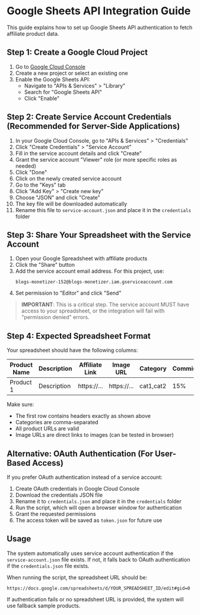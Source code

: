 # Google Sheets API Integration Guide

This guide explains how to set up Google Sheets API authentication to fetch affiliate product data.

## Step 1: Create a Google Cloud Project

1. Go to [Google Cloud Console](https://console.cloud.google.com/)
2. Create a new project or select an existing one
3. Enable the Google Sheets API:
   - Navigate to "APIs & Services" > "Library"
   - Search for "Google Sheets API"
   - Click "Enable"

## Step 2: Create Service Account Credentials (Recommended for Server-Side Applications)

1. In your Google Cloud Console, go to "APIs & Services" > "Credentials"
2. Click "Create Credentials" > "Service Account"
3. Fill in the service account details and click "Create"
4. Grant the service account "Viewer" role (or more specific roles as needed)
5. Click "Done"
6. Click on the newly created service account
7. Go to the "Keys" tab
8. Click "Add Key" > "Create new key"
9. Choose "JSON" and click "Create"
10. The key file will be downloaded automatically
11. Rename this file to `service-account.json` and place it in the `credentials` folder

## Step 3: Share Your Spreadsheet with the Service Account

1. Open your Google Spreadsheet with affiliate products
2. Click the "Share" button
3. Add the service account email address. For this project, use:
   ```
   blogs-monetizer-152@blogs-monetizer.iam.gserviceaccount.com
   ```
4. Set permission to "Editor" and click "Send"

> **IMPORTANT**: This is a critical step. The service account MUST have access to your spreadsheet, or the integration will fail with "permission denied" errors.

## Step 4: Expected Spreadsheet Format

Your spreadsheet should have the following columns:

| Product Name | Description | Affiliate Link | Image URL   | Category  | Commission | Price  |
| ------------ | ----------- | -------------- | ----------- | --------- | ---------- | ------ |
| Product 1    | Description | https://...    | https://... | cat1,cat2 | 15%        | $99.99 |

Make sure:

- The first row contains headers exactly as shown above
- Categories are comma-separated
- All product URLs are valid
- Image URLs are direct links to images (can be tested in browser)

## Alternative: OAuth Authentication (For User-Based Access)

If you prefer OAuth authentication instead of a service account:

1. Create OAuth credentials in Google Cloud Console
2. Download the credentials JSON file
3. Rename it to `credentials.json` and place it in the `credentials` folder
4. Run the script, which will open a browser window for authentication
5. Grant the requested permissions
6. The access token will be saved as `token.json` for future use

## Usage

The system automatically uses service account authentication if the `service-account.json` file exists.
If not, it falls back to OAuth authentication if the `credentials.json` file exists.

When running the script, the spreadsheet URL should be:

```
https://docs.google.com/spreadsheets/d/YOUR_SPREADSHEET_ID/edit#gid=0
```

If authentication fails or no spreadsheet URL is provided, the system will use fallback sample products.
